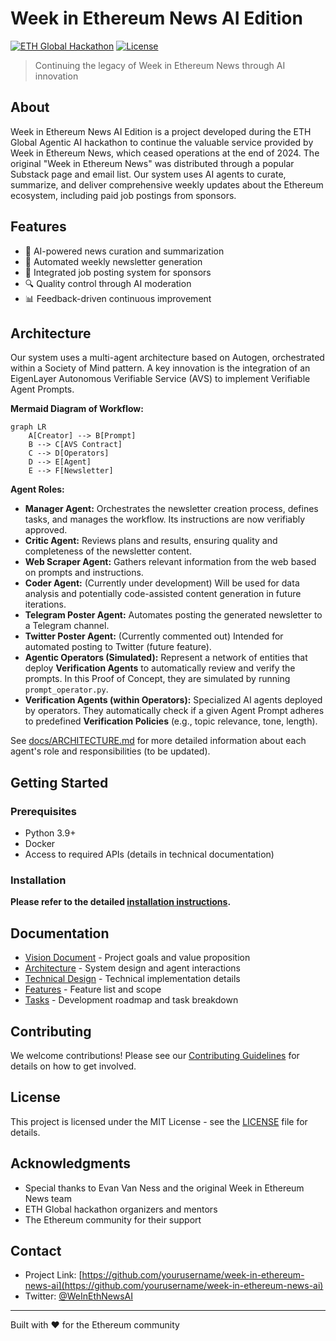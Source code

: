 # Week in Ethereum News AI Edition

[![ETH Global Hackathon](https://img.shields.io/badge/ETH%20Global-Hackathon-blue)](https://ethglobal.com)
[![License](https://img.shields.io/badge/license-MIT-green.svg)](LICENSE)

> Continuing the legacy of Week in Ethereum News through AI innovation

## About

Week in Ethereum News AI Edition is a project developed during the ETH Global Agentic AI hackathon to continue the valuable service provided by Week in Ethereum News, which ceased operations at the end of 2024.  The original "Week in Ethereum News" was distributed through a popular Substack page and email list. Our system uses AI agents to curate, summarize, and deliver comprehensive weekly updates about the Ethereum ecosystem, including paid job postings from sponsors.

## Features

- 🤖 AI-powered news curation and summarization
- 📰 Automated weekly newsletter generation
- 💼 Integrated job posting system for sponsors
- 🔍 Quality control through AI moderation
- 📊 Feedback-driven continuous improvement

## Architecture

Our system uses a multi-agent architecture based on Autogen, orchestrated within a Society of Mind pattern.  A key innovation is the integration of an EigenLayer Autonomous Verifiable Service (AVS) to implement Verifiable Agent Prompts.

**Mermaid Diagram of Workflow:**

```mermaid
graph LR
    A[Creator] --> B[Prompt]
    B --> C[AVS Contract]
    C --> D[Operators]
    D --> E[Agent]
    E --> F[Newsletter]
```

**Agent Roles:**

- **Manager Agent:** Orchestrates the newsletter creation process, defines tasks, and manages the workflow. Its instructions are now verifiably approved.
- **Critic Agent:** Reviews plans and results, ensuring quality and completeness of the newsletter content.
- **Web Scraper Agent:** Gathers relevant information from the web based on prompts and instructions.
- **Coder Agent:**  (Currently under development)  Will be used for data analysis and potentially code-assisted content generation in future iterations.
- **Telegram Poster Agent:**  Automates posting the generated newsletter to a Telegram channel.
- **Twitter Poster Agent:** (Currently commented out)  Intended for automated posting to Twitter (future feature).
- **Agentic Operators (Simulated):**  Represent a network of entities that deploy **Verification Agents** to automatically review and verify the prompts. In this Proof of Concept, they are simulated by running `prompt_operator.py`.
- **Verification Agents (within Operators):** Specialized AI agents deployed by operators. They automatically check if a given Agent Prompt adheres to predefined **Verification Policies** (e.g., topic relevance, tone, length).

See [docs/ARCHITECTURE.md](docs/ARCHITECTURE.md) for more detailed information about each agent's role and responsibilities (to be updated).

## Getting Started

### Prerequisites

- Python 3.9+
- Docker
- Access to required APIs (details in technical documentation)

### Installation

**Please refer to the detailed [installation instructions](docs/README_AVS.md).**

## Documentation

- [Vision Document](docs/VISION.md) - Project goals and value proposition
- [Architecture](docs/ARCHITECTURE.md) - System design and agent interactions
- [Technical Design](docs/TECHNICAL_DESIGN.md) - Technical implementation details
- [Features](docs/FEATURES.md) - Feature list and scope
- [Tasks](docs/TASKS.md) - Development roadmap and task breakdown

## Contributing

We welcome contributions! Please see our [Contributing Guidelines](CONTRIBUTING.md) for details on how to get involved.

## License

This project is licensed under the MIT License - see the [LICENSE](LICENSE) file for details.

## Acknowledgments

- Special thanks to Evan Van Ness and the original Week in Ethereum News team
- ETH Global hackathon organizers and mentors
- The Ethereum community for their support

## Contact

- Project Link: [https://github.com/yourusername/week-in-ethereum-news-ai](https://github.com/yourusername/week-in-ethereum-news-ai)
- Twitter: [@WeInEthNewsAI](https://twitter.com/WeInEthNewsAI)

---
Built with ❤️ for the Ethereum community
